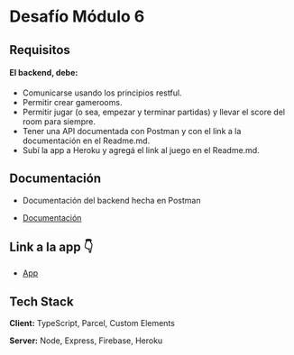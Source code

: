 # Desafío Módulo 6

## Requisitos

#### El backend, debe:
* Comunicarse usando los principios restful.
* Permitir crear gamerooms.
* Permitir jugar (o sea, empezar y terminar partidas) y llevar el score del room para siempre.
* Tener una API documentada con Postman y con el link a la documentación en el Readme.md.
* Subí la app a Heroku y agregá el link al juego en el Readme.md.


## Documentación
 * Documentación del backend hecha en Postman

 * [Documentación](https://documenter.getpostman.com/view/19369798/2s8YYFrP9Z)


## Link a la app 👇
 * [App](https://rock-paper-scissors-online.onrender.com/)
## Tech Stack

**Client:** TypeScript, Parcel, Custom Elements

**Server:** Node, Express, Firebase, Heroku
